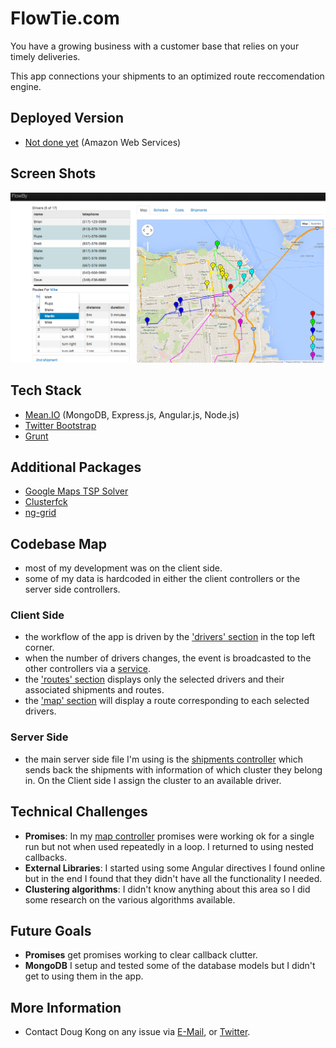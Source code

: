 # FlowTie.com

You have a growing business with a customer base that relies on your timely deliveries.

This app connections your shipments to an optimized route reccomendation engine.

## Deployed Version
* [Not done yet](http://www.flowby.net) (Amazon Web Services)

## Screen Shots
![[app]](screenshots/app.png)

## Tech Stack
* [Mean.IO](https://github.com/linnovate/mean) (MongoDB, Express.js, Angular.js, Node.js)
* [Twitter Bootstrap](http://getbootstrap.com/)
* [Grunt](http://gruntjs.com/)

## Additional Packages
* [Google Maps TSP Solver](https://code.google.com/p/google-maps-tsp-solver/)
* [Clusterfck](https://github.com/harthur/clusterfck)
* [ng-grid](http://angular-ui.github.io/ng-grid/)

## Codebase Map
* most of my development was on the client side.
* some of my data is hardcoded in either the client controllers or the server side controllers.

### Client Side
* the workflow of the app is driven by the ['drivers' section](public/js/controllers/drivers.js) in the top left corner.
* when the number of drivers changes, the event is broadcasted to the other controllers via a [service](public/js/services/drivers.js).
* the ['routes' section](public/js/controllers/routes.js) displays only the selected drivers and their associated shipments and routes.
* the ['map' section](public/js/controllers/map.js) will display a route corresponding to each selected drivers.

### Server Side
* the main server side file I'm using is the [shipments controller](app/controllers/shipments.js) which sends back the shipments with information of which cluster they belong in.  On the Client side I assign the cluster to an available driver.

## Technical Challenges

* **Promises**: In my [map controller](public/js/controllers/map.js) promises were working ok for a single run but not when used repeatedly in a loop.  I returned to using nested callbacks.
* **External Libraries**: I started using some Angular directives I found online but in the end I found that they didn't have all the functionality I needed.
* **Clustering algorithms**: I didn't know anything about this area so I did some research on the various algorithms available.
 
## Future Goals
* **Promises** get promises working to clear callback clutter.
* **MongoDB** I setup and tested some of the database models but I didn't get to using them in the app.


## More Information

  * Contact Doug Kong on any issue via [E-Mail](mailto:kongdouglas@gmail.com), or [Twitter](http://www.twitter.com/dougkong).
